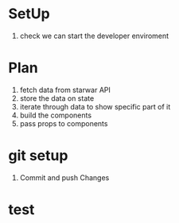 # SetUp
1. check we can start the developer enviroment

# Plan
1. fetch data from starwar API
2. store the data on state
3. iterate through data to show specific part of it
4. build the  components
5. pass props to components

# git setup
1. Commit and push Changes

# test
